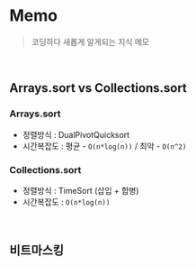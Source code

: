 # Memo
> 코딩하다 새롭게 알게되는 지식 메모

<br>

## Arrays.sort vs Collections.sort

### Arrays.sort

- 정렬방식 : DualPivotQuicksort
- 시간복잡도 : 평균 - `O(n*log(n))` / 최악 - `O(n^2)`

### Collections.sort

- 정렬방식 : TimeSort (삽입 + 합병)
- 시간복잡도 : `O(n*log(n))`

<br>

## 비트마스킹



<br>